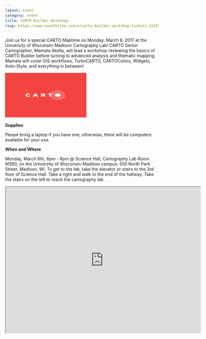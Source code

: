 ```yaml
---
layout: event
category: event
title: CARTO Builder Workshop
rsvp: https://www.eventbrite.com/e/carto-builder-workshop-tickets-32425230738
---
```


Join us for a special CARTO Maptime on Monday, March 6, 2017 at the University of Wisconsin-Madison Cartography Lab! CARTO Senior Cartographer, Mamata Akella, will lead a workshop reviewing the basics of CARTO Builder before turning to advanced analysis and thematic mapping. Mamata will cover GIS workflows, TurboCARTO, CARTOColors, Widgets, Auto-Style, and everything in between!


<img src="./img/carto.png">

**Supplies**

Please bring a laptop if you have one, otherwise, there will be computers available for your use.

<!-- **Pizza!!!**

There will be free pizza donated by [Carto](https://carto.com/)! Please RSVP so we know how much pizza to get! -->

**When and Where**

Monday, March 6th, 6pm - 8pm @ Science Hall, Cartography Lab Room M390, on the University of Wisconsin-Madison campus: 550 North Park Street, Madison, WI. To get to the lab, take the elevator or stairs to the 3rd floor of Science Hall. Take a right and walk to the end of the hallway. Take the stairs on the left to reach the cartography lab.

<iframe src="https://www.google.com/maps/place/Science+Hall,+Madison,+WI+53706/@43.0757816,-89.4015673,18.37z/data=!4m5!3m4!1s0x8807acca7b3dcfb1:0x65b6220ab59db4f8!8m2!3d43.0758636!4d-89.4010456" width="640" height="480"></iframe>
